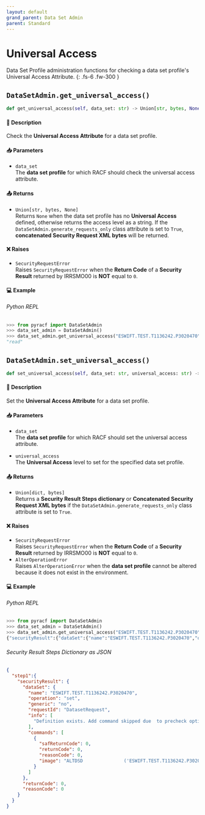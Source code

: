 ```yaml
---
layout: default
grand_parent: Data Set Admin
parent: Standard
---
```


# Universal Access

Data Set Profile administration functions for checking a data set profile's Universal Access Attribute. 
{: .fs-6 .fw-300 }

## `DataSetAdmin.get_universal_access()`

```python
def get_universal_access(self, data_set: str) -> Union[str, bytes, None]:
```

#### 📄 Description

Check the **Universal Access Attribute** for a data set profile.

#### 📥 Parameters
* `data_set`<br>
  The **data set profile** for which RACF should check the universal access attribute.

#### 📤 Returns
* `Union[str, bytes, None]`<br>
  Returns `None` when the data set profile has no **Universal Access** defined, otherwise returns the access level as a string. If the `DataSetAdmin.generate_requests_only` class attribute is set to `True`, **concatenated Security Request XML bytes** will be returned.

#### ❌ Raises
* `SecurityRequestError`<br>
  Raises `SecurityRequestError` when the **Return Code** of a **Security Result** returned by IRRSMO00 is **NOT** equal to `0`.

#### 💻 Example

###### Python REPL
```python
>>> from pyracf import DataSetAdmin
>>> data_set_admin = DataSetAdmin()
>>> data_set_admin.get_universal_access("ESWIFT.TEST.T1136242.P3020470")
"read"
```

## `DataSetAdmin.set_universal_access()`

```python
def set_universal_access(self, data_set: str, universal_access: str) -> Union[dict, bytes]:
```

#### 📄 Description

Set the **Universal Access Attribute** for a data set profile.

#### 📥 Parameters
* `data_set`<br>
  The **data set profile** for which RACF should set the universal access attribute.

* `universal_access`<br>
  The **Universal Access** level to set for the specified data set profile.

#### 📤 Returns
* `Union[dict, bytes]`<br>
  Returns a **Security Result Steps dictionary** or **Concatenated Security Request XML bytes** if the `DataSetAdmin.generate_requests_only` class attribute is set to `True`.

#### ❌ Raises
* `SecurityRequestError`<br>
  Raises `SecurityRequestError` when the **Return Code** of a **Security Result** returned by IRRSMO00 is **NOT** equal to `0`.
* `AlterOperationError`<br>
  Raises `AlterOperationError` when the **data set profile** cannot be altered because it does not exist in the environment.

#### 💻 Example

###### Python REPL
```python
>>> from pyracf import DataSetAdmin
>>> data_set_admin = DataSetAdmin()
>>> data_set_admin.get_universal_access("ESWIFT.TEST.T1136242.P3020470","ALTER")
{"securityResult":{"dataSet":{"name":"ESWIFT.TEST.T1136242.P3020470","operation":"set","generic":"no","requestId":"DatasetRequest","info":["Definition exists. Add command skipped due  to precheck option"],"commands":[{"safReturnCode":0,"returnCode":0,"reasonCode":0,"image":"ALTDSD               ('ESWIFT.TEST.T1136242.P3020470')  UACC        (Alter)"}]},"returnCode":0,"reasonCode":0}}
```

###### Security Result Steps Dictionary as JSON
```json
{
  "step1":{
    "securityResult": {
      "dataSet": {
        "name": "ESWIFT.TEST.T1136242.P3020470",
        "operation": "set",
        "generic": "no",
        "requestId": "DatasetRequest",
        "info": [
          "Definition exists. Add command skipped due  to precheck option"
        ],
        "commands": [
          {
            "safReturnCode": 0,
            "returnCode": 0,
            "reasonCode": 0,
            "image": "ALTDSD               ('ESWIFT.TEST.T1136242.P3020470')  UACC        (Alter)"
          }
        ]
      },
      "returnCode": 0,
      "reasonCode": 0
    }
  }
}
```